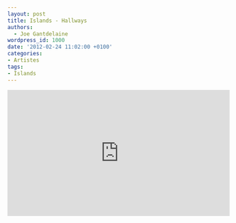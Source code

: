 ```yaml
---
layout: post
title: Islands - Hallways
authors:
  - Joe Gantdelaine
wordpress_id: 1000
date: '2012-02-24 11:02:00 +0100'
categories:
- Artistes
tags:
- Islands
---
```

<iframe width="500" height="284" src="http://www.youtube.com/embed/Czi0F_Ovaws" frameborder="0" allowfullscreen></iframe>
